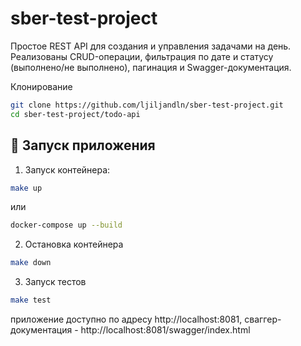 # sber-test-project
Простое REST API для создания и управления задачами на день. Реализованы CRUD-операции, фильтрация по дате и статусу (выполнено/не выполнено), пагинация и Swagger-документация.

Клонирование   
```bash
git clone https://github.com/ljiljandln/sber-test-project.git
cd sber-test-project/todo-api
```

## 🚀 Запуск приложения

1. Запуск контейнера:
```bash
make up
```
или
```bash
docker-compose up --build
```
2. Остановка контейнера
```bash
make down
```
3. Запуск тестов
```bash
make test
```

приложение доступно по адресу http://localhost:8081,
сваггер-документация - http://localhost:8081/swagger/index.html
